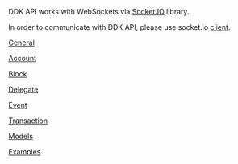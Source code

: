 DDK API works with WebSockets via [Socket.IO](https://socket.io/) library.

In order to communicate with DDK API, please use socket.io [client](https://socket.io/docs/client-api/).

[General](General.md)

[Account](account.md)

[Block](block.md)

[Delegate](delegate.md)

[Event](event.md)

[Transaction](transaction.md)

[Models](models.md)

[Examples](example.md)
